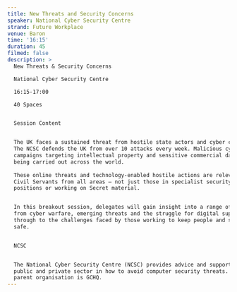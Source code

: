 ```yaml
---
title: New Threats and Security Concerns
speaker: National Cyber Security Centre
strand: Future Workplace
venue: Baron
time: '16:15'
duration: 45
filmed: false
description: >
  New Threats & Security Concerns

  National Cyber Security Centre

  16:15-17:00

  40 Spaces


  Session Content


  The UK faces a sustained threat from hostile state actors and cyber criminals.
  The NCSC defends the UK from over 10 attacks every week. Malicious cyber
  campaigns targeting intellectual property and sensitive commercial data are
  being carried out across the world.
   
  These online threats and technology-enabled hostile actions are relevant to
  Civil Servants from all areas – not just those in specialist security
  positions or working on Secret material.


  In this breakout session, delegates will gain insight into a range of areas,
  from cyber warfare, emerging threats and the struggle for digital supremacy
  through to the challenges faced by those working to keep people and systems
  safe.


  NCSC


  The National Cyber Security Centre (NCSC) provides advice and support for the
  public and private sector in how to avoid computer security threats. Its
  parent organisation is GCHQ.
---
```


